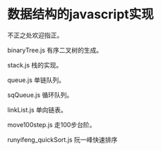 # 数据结构的javascript实现

不正之处欢迎指正。

binaryTree.js   有序二叉树的生成。

stack.js    栈的实现。

queue.js    单链队列。

sqQueue.js  循环队列。

linkList.js 单向链表。

move100step.js 走100步台阶。

runyifeng_quickSort.js 阮一峰快速排序



